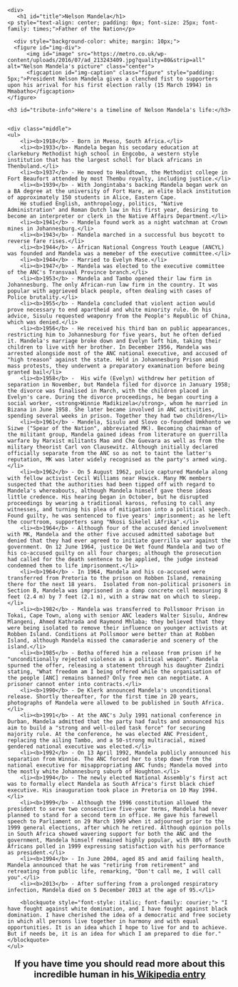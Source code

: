 <!DOCTYPE html>
<html lang="en">
<head>
  <meta charset="UTF-8">
  <title>Tribute to Mandela</title>
<style>
  .center {
    display: block;
    margin-left: auto;
    margin-right: auto;
    max-width: 100%;
    filter:grayscale(100%);
  }
  
  #tribute-link {
    font-size: 20px;
    font-style: bold;
  }
  
  #main {
    font-family: "quicksand", sans-serif;
    font-size: 15px;
    line-height: 110%;
  }
  
  #title {
    text-align: center;
    font-size: 60px;
    padding: 40px;
    margin: 0;
    font-family: times;
  }
  
  
  #tribute-info {
    text-align: center;
    text-decoration: none;
    padding: 40px;
    font-family: times;
  }
  
  
  #img-caption {
    text-align: center;
    font-style: italic;
  }
  
 .middle {
    margin: auto;
    width: 50%;
    padding: 0px 10px;
    font-family: times;
  }

  body {
    background-color: #e1eaeb;
  }

  ul li {
    line-height: 20px;
    padding:10px;
  }


  
  </style>
  
</head>

<body>
  <main id="main">
    
    <div>
       <h1 id="title">Nelson Mandela</h1>
    <p style="text-align: center; padding: 0px; font-size: 25px; font-family: times;">Father of the Nation</p>
  </div>
      
      <div style="background-color: white; margin: 10px;">
      <figure id="img-div">
          <img id="image" src="https://metro.co.uk/wp-content/uploads/2016/07/ad_213243409.jpg?quality=80&strip=all" alt="Nelson Mandela's picture" class="center">
          <figcaption id="img-caption" class="figure" style="padding: 5px;">President Nelson Mandela gives a clenched fist to supporters upon his arrival for his first election rally (15 March 1994) in Mmabatho</figcaption>
    </figure>
  </div>
    
    <h3 id="tribute-info">Here's a timeline of Nelson Mandela's life:</h3>

  
    <div class="middle">
    <ul>
        <li><b>1918</b> - Born in Mveso, South Africa.</li>
        <li><b>1933</b>- Mandela began his secodary education at clarkebury Methodist high school in Engcobo, a western style institution that has the largest scholl for black africans in Thenbuland.</li>
        <li><b>1937</b> - He moved to Healdtown, the Methodist college in Fort Beaufort attended by most Thembu royalty, including justice.</li>
        <li><b>1939</b> - With Jongintaba's backing Mandela began work on a BA degree at the university of Fort Hare, an elite black institution of approximately 150 students in Alice, Eastern Cape.
        He studied English, anthropology, politics, "Native Administration" and Roman Dutch law in his first year, desiring to become an interpreter or clerk in the Native Affairs Department.</li>
        <li><b>1941</b> - Mandela found work as a night watchman at Crown mines in Johannesburg.</li>
        <li><b>1943</b> - Mandela marched in a successful bus boycott to reverse fare rises.</li>
        <li><b>1944</b> - African National Congress Youth League (ANCYL) was founded and Mandela was a memeber of the executive committee.</li>
        <li><b>1944</b> - Married to Evelyn Mase.</li>
        <li><b>1947</b> - Mandela was elected to the executive committee of the ANC's Transvaal Province branch.</li>
        <li><b>1953</b> - Mandela and Tambo opened their law firm in Johannesburg. The only African-run law firm in the country. It was popular with aggrieved black people, often dealing with cases of Police brutality.</li>
        <li><b>1955</b> - Mandela concluded that violent action would prove necessary to end apartheid and white minority rule. On his advice, Sisulu requested weaponry from the People's Republic of China, which was denied.</li>
        <li><b>1956</b> - He received his third ban on public appearances, restricting him to Johannesburg for five years, but he often defied it. Mandela's marriage broke down and Evelyn left him, taking their children to live with her brother. In December 1956, Mandela was arrested alongside most of the ANC national executive, and accused of "high treason" against the state. Held in Johannesburg Prison amid mass protests, they underwent a preparatory examination before being granted bail</li>
        <li><b>1958</b> -  His wife (Evelyn) withdrew her petition of separation in November, but Mandela filed for divorce in January 1958; the divorce was finalised in March, with the children placed in Evelyn's care. During the divorce proceedings, he began courting a social worker, <strong>Winnie Madikizela</strong>, whom he married in Bizana in June 1958. She later became involved in ANC activities, spending several weeks in prison. Together they had two children</li>
        <li><b>1961</b> - Mandela, Sisulu and Slovo co-founded Umkhonto we Sizwe ("Spear of the Nation", abbreviated MK). Becoming chairman of the militant group, Mandela gained ideas from literature on guerrilla warfare by Marxist militants Mao and Che Guevara as well as from the military theorist Carl von Clausewitz. Although initially declared officially separate from the ANC so as not to taint the latter's reputation, MK was later widely recognised as the party's armed wing.</li>
        <li><b>1962</b> - On 5 August 1962, police captured Mandela along with fellow activist Cecil Williams near Howick. Many MK members suspected that the authorities had been tipped off with regard to Mandela's whereabouts, although Mandela himself gave these ideas little credence. His hearing began in October, but he disrupted proceedings by wearing a traditional kaross, refusing to call any witnesses, and turning his plea of mitigation into a political speech. Found guilty, he was sentenced to five years' imprisonment; as he left the courtroom, supporters sang "Nkosi Sikelel iAfrika".</li>
        <li><b>1964</b> - Although four of the accused denied involvement with MK, Mandela and the other five accused admitted sabotage but denied that they had ever agreed to initiate guerrilla war against the government. On 12 June 1964, justice De Wet found Mandela and two of his co-accused guilty on all four charges; although the prosecution had called for the death sentence to be applied, the judge instead condemned them to life imprisonment.</li>
        <li><b>1964</b> - In 1964, Mandela and his co-accused were transferred from Pretoria to the prison on Robben Island, remaining there for the next 18 years.  Isolated from non-political prisoners in Section B, Mandela was imprisoned in a damp concrete cell measuring 8 feet (2.4 m) by 7 feet (2.1 m), with a straw mat on which to sleep.</li>
        <li><b>1982</b> - Mandela was transferred to Pollsmoor Prison in Tokai, Cape Town, along with senior ANC leaders Walter Sisulu, Andrew Mlangeni, Ahmed Kathrada and Raymond Mhlaba; they believed that they were being isolated to remove their influence on younger activists at Robben Island. Conditions at Pollsmoor were better than at Robben Island, although Mandela missed the camaraderie and scenery of the island.</li>
        <li><b>1985</b> - Botha offered him a release from prison if he "unconditionally rejected violence as a political weapon". Mandela spurned the offer, releasing a statement through his daughter Zindzi stating, "What freedom am I being offered while the organisation of the people [ANC] remains banned? Only free men can negotiate. A prisoner cannot enter into contracts.</li>
        <li><b>1990</b> - De Klerk announced Mandela's unconditional release. Shortly thereafter, for the first time in 20 years, photographs of Mandela were allowed to be published in South Africa.</li>
        <li><b>1991</b> - At the ANC's July 1991 national conference in Durban, Mandela admitted that the party had faults and announced his aim to build a "strong and well-oiled task force" for securing majority rule. At the conference, he was elected ANC President, replacing the ailing Tambo, and a 50-strong multiracial, mixed gendered national executive was elected.</li>
        <li><b>1992</b> - On 13 April 1992, Mandela publicly announced his separation from Winnie. The ANC forced her to step down from the national executive for misappropriating ANC funds; Mandela moved into the mostly white Johannesburg suburb of Houghton.</li>
        <li><b>1994</b> - The newly elected National Assembly's first act was to formally elect Mandela as South Africa's first black chief executive. His inauguration took place in Pretoria on 10 May 1994.</li>
        <li><b>1999</b> - Although the 1996 constitution allowed the president to serve two consecutive five-year terms, Mandela had never planned to stand for a second term in office. He gave his farewell speech to Parliament on 29 March 1999 when it adjourned prior to the 1999 general elections, after which he retired. Although opinion polls in South Africa showed wavering support for both the ANC and the government, Mandela himself remained highly popular, with 80% of South Africans polled in 1999 expressing satisfaction with his performance as president.</li>
        <li><b>1994</b> - In June 2004, aged 85 and amid failing health, Mandela announced that he was "retiring from retirement" and retreating from public life, remarking, "Don't call me, I will call you".</li>
        <li><b>2013</b> - After suffering from a prolonged respiratory infection, Mandela died on 5 December 2013 at the age of 95.</li>

        <blockquote style="font-style: italic; font-family: courier;"> "I have fought against white domination, and I have fought against black domination. I have cherished the idea of a democratic and free society in which all persons live together in harmony and with equal opportunities. It is an idea which I hope to live for and to achieve. But if needs be, it is an idea for which I am prepared to die for."</blockquote>
    </ul>
  </div>
  
  <div style="text-align: center; font-size: 20px;">       
    <p><b>If you have time you should read more about this incredible human in his</b><a id="tribute-link" href="https://en.wikipedia.org/wiki/Nelson_Mandela" target="_blank"> <b>Wikipedia entry</b></a></p>
  </div>
   
   </main>
  </body>
</html>
